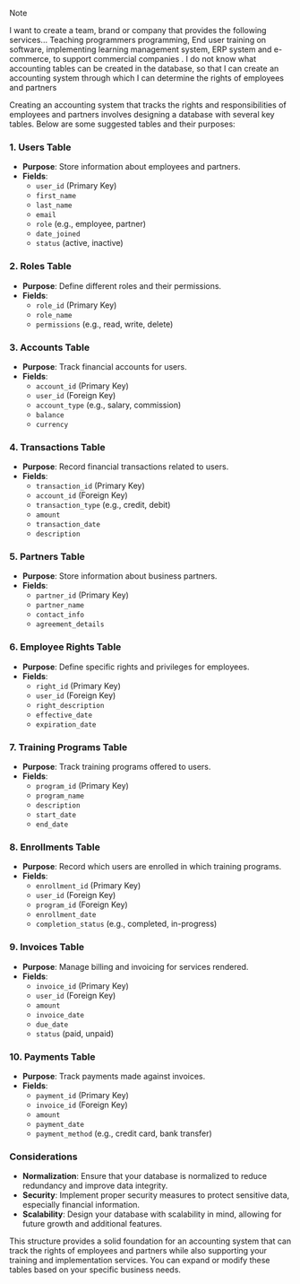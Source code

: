 > [!NOTE]
> I want to create a team, brand or company that provides the following services...
> Teaching programmers programming, End user training on software, implementing learning management system, ERP system  and e-commerce, to support commercial companies .
> I do not know what accounting tables can be created in the database, so that I can create an accounting system through which I can determine the rights of employees and partners 

Creating an accounting system that tracks the rights and responsibilities of employees and partners involves designing a database with several key tables. Below are some suggested tables and their purposes:

### 1. **Users Table**
   - **Purpose**: Store information about employees and partners.
   - **Fields**:
     - `user_id` (Primary Key)
     - `first_name`
     - `last_name`
     - `email`
     - `role` (e.g., employee, partner)
     - `date_joined`
     - `status` (active, inactive)

### 2. **Roles Table**
   - **Purpose**: Define different roles and their permissions.
   - **Fields**:
     - `role_id` (Primary Key)
     - `role_name`
     - `permissions` (e.g., read, write, delete)

### 3. **Accounts Table**
   - **Purpose**: Track financial accounts for users.
   - **Fields**:
     - `account_id` (Primary Key)
     - `user_id` (Foreign Key)
     - `account_type` (e.g., salary, commission)
     - `balance`
     - `currency`

### 4. **Transactions Table**
   - **Purpose**: Record financial transactions related to users.
   - **Fields**:
     - `transaction_id` (Primary Key)
     - `account_id` (Foreign Key)
     - `transaction_type` (e.g., credit, debit)
     - `amount`
     - `transaction_date`
     - `description`

### 5. **Partners Table**
   - **Purpose**: Store information about business partners.
   - **Fields**:
     - `partner_id` (Primary Key)
     - `partner_name`
     - `contact_info`
     - `agreement_details`

### 6. **Employee Rights Table**
   - **Purpose**: Define specific rights and privileges for employees.
   - **Fields**:
     - `right_id` (Primary Key)
     - `user_id` (Foreign Key)
     - `right_description`
     - `effective_date`
     - `expiration_date`

### 7. **Training Programs Table**
   - **Purpose**: Track training programs offered to users.
   - **Fields**:
     - `program_id` (Primary Key)
     - `program_name`
     - `description`
     - `start_date`
     - `end_date`

### 8. **Enrollments Table**
   - **Purpose**: Record which users are enrolled in which training programs.
   - **Fields**:
     - `enrollment_id` (Primary Key)
     - `user_id` (Foreign Key)
     - `program_id` (Foreign Key)
     - `enrollment_date`
     - `completion_status` (e.g., completed, in-progress)

### 9. **Invoices Table**
   - **Purpose**: Manage billing and invoicing for services rendered.
   - **Fields**:
     - `invoice_id` (Primary Key)
     - `user_id` (Foreign Key)
     - `amount`
     - `invoice_date`
     - `due_date`
     - `status` (paid, unpaid)

### 10. **Payments Table**
   - **Purpose**: Track payments made against invoices.
   - **Fields**:
     - `payment_id` (Primary Key)
     - `invoice_id` (Foreign Key)
     - `amount`
     - `payment_date`
     - `payment_method` (e.g., credit card, bank transfer)

### Considerations
- **Normalization**: Ensure that your database is normalized to reduce redundancy and improve data integrity.
- **Security**: Implement proper security measures to protect sensitive data, especially financial information.
- **Scalability**: Design your database with scalability in mind, allowing for future growth and additional features.

This structure provides a solid foundation for an accounting system that can track the rights of employees and partners while also supporting your training and implementation services. You can expand or modify these tables based on your specific business needs.